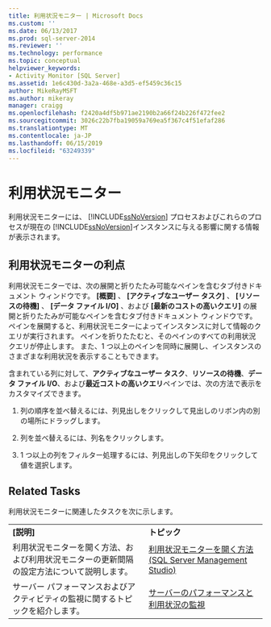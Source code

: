 ```yaml
---
title: 利用状況モニター | Microsoft Docs
ms.custom: ''
ms.date: 06/13/2017
ms.prod: sql-server-2014
ms.reviewer: ''
ms.technology: performance
ms.topic: conceptual
helpviewer_keywords:
- Activity Monitor [SQL Server]
ms.assetid: 1e6c430d-3a2a-468e-a3d5-ef5459c36c15
author: MikeRayMSFT
ms.author: mikeray
manager: craigg
ms.openlocfilehash: f2420a4df5b971ae2190b2a66f24b226f472fee2
ms.sourcegitcommit: 3026c22b7fba19059a769ea5f367c4f51efaf286
ms.translationtype: MT
ms.contentlocale: ja-JP
ms.lasthandoff: 06/15/2019
ms.locfileid: "63249339"
---
```

# <a name="activity-monitor"></a>利用状況モニター
  利用状況モニターには、 [!INCLUDE[ssNoVersion](../../includes/ssnoversion-md.md)] プロセスおよびこれらのプロセスが現在の [!INCLUDE[ssNoVersion](../../includes/ssnoversion-md.md)]インスタンスに与える影響に関する情報が表示されます。  
  
## <a name="benefits-of-activity-monitor"></a>利用状況モニターの利点  
 利用状況モニターでは、次の展開と折りたたみ可能なペインを含むタブ付きドキュメント ウィンドウです。 **[概要]** 、 **[アクティブなユーザー タスク]** 、 **[リソースの待機]** 、 **[データ ファイル I/O]** 、および **[最新のコストの高いクエリ]** の展開と折りたたみが可能なペインを含むタブ付きドキュメント ウィンドウです。 ペインを展開すると、利用状況モニターによってインスタンスに対して情報のクエリが実行されます。 ペインを折りたたむと、そのペインのすべての利用状況クエリが停止します。 また、1 つ以上のペインを同時に展開し、インスタンスのさまざまな利用状況を表示することもできます。  
  
 含まれている列に対して、**アクティブなユーザー タスク**、**リソースの待機**、**データ ファイル I/O**、および**最近コストの高いクエリ**ペインでは、次の方法で表示をカスタマイズできます。  
  
1.  列の順序を並べ替えるには、列見出しをクリックして見出しのリボン内の別の場所にドラッグします。  
  
2.  列を並べ替えるには、列名をクリックします。  
  
3.  1 つ以上の列をフィルター処理するには、列見出しの下矢印をクリックして値を選択します。  
  
## <a name="related-tasks"></a>Related Tasks  
 利用状況モニターに関連したタスクを次に示します。  
  
|||  
|-|-|  
|**[説明]**|**トピック**|  
|利用状況モニターを開く方法、および利用状況モニターの更新間隔の設定方法について説明します。|[利用状況モニターを開く方法 &#40;SQL Server Management Studio&#41;](../performance-monitor/open-activity-monitor-sql-server-management-studio.md)|  
|サーバー パフォーマンスおよびアクティビティの監視に関するトピックを紹介します。|[サーバーのパフォーマンスと利用状況の監視](../performance/server-performance-and-activity-monitoring.md)|  
  
  
